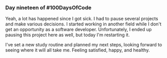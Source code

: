 ### Day nineteen of #100DaysOfCode

Yeah, a lot has happened since I got sick. I had to pause several projects and make various decisions. I started working in another field while I don't get an opportunity as a software developer.
Unfortunately, I ended up pausing this project here as well, but today I'm restarting it.

I've set a new study routine and planned my next steps, looking forward to seeing where it will all take me. Feeling satisfied, happy, and healthy.
